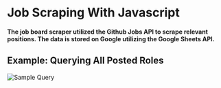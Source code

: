 # Job Scraping With Javascript

**The job board scraper utilized the Github Jobs API to scrape relevant positions. The data is stored on Google utilizing the Google Sheets API.**

## Example: Querying All Posted Roles
![Sample Query](https://u.cubeupload.com/aaronkyle/ScreenShot20201112at.png)
